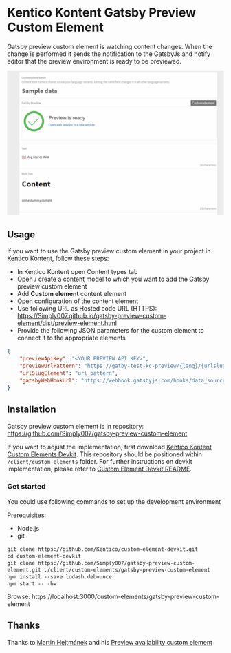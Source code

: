 # Kentico Kontent Gatsby Preview Custom Element

Gatsby preview custom element is watching content changes.
When the change is performed it sends the notification to the GatsbyJs and notify editor that the preview environment is ready to be previewed.

![Gatsby preview custom element](gatsby-preview-custom-element.gif)

## Usage

If you want to use the Gatsby preview custom element in your project in Kentico Kontent, follow these steps:

* In Kentico Kontent open Content types tab
* Open / create a content model to which you want to add the Gatsby preview custom element
* Add **Custom element** content element
* Open configuration of the content element
* Use following URL as Hosted code URL (HTTPS): https://Simply007.github.io/gatsby-preview-custom-element/dist/preview-element.html
* Provide the following JSON parameters for the custom element to connect it to the appropriate elements

```json
{
    "previewApiKey": "<YOUR PREVIEW API KEY>",
    "previewUrlPattern": "https://gatby-test-kc-preview/{lang}/{urlslug}",
    "urlSlugElement": "url_pattern",
    "gatsbyWebHookUrl": "https://webhook.gatsbyjs.com/hooks/data_source/<GUID>"
}
```
## Installation

Gatsby preview custom element is in repository: https://github.com/Simply007/gatsby-preview-custom-element

If you want to adjust the implementation, first download [Kentico Kontent Custom Elements Devkit](https://github.com/kentico/custom-element-devkit). This repository should be positioned within `/client/custom-elements` folder. For further instructions on devkit implementation, please refer to [Custom Element Devkit README](https://github.com/Kentico/custom-element-devkit/blob/master/readme.md).

### Get started

You could use following commands to set up the development environment

Prerequisites:

* Node.js
* git

```plain
git clone https://github.com/Kentico/custom-element-devkit.git
cd custom-element-devkit
git clone https://github.com/Simply007/gatsby-preview-custom-element.git ./client/custom-elements/gatsby-preview-custom-element
npm install --save lodash.debounce
npm start -- -hw
```

Browse: https://localhost:3000/custom-elements/gatsby-preview-custom-element

## Thanks


Thanks to [Martin Hejtmánek](https://github.com/kenticomartinh) and his [Preview availability custom element](https://github.com/kenticomartinh/custom-element-samples/tree/master/PreviewAvailability)
